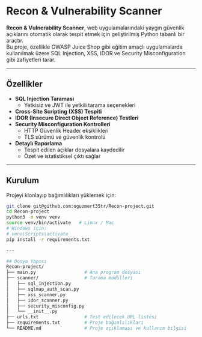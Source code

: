 # Recon & Vulnerability Scanner

**Recon & Vulnerability Scanner**, web uygulamalarındaki yaygın güvenlik açıklarını otomatik olarak tespit etmek için geliştirilmiş Python tabanlı bir araçtır.  
Bu proje, özellikle OWASP Juice Shop gibi eğitim amaçlı uygulamalarda kullanılmak üzere SQL Injection, XSS, IDOR ve Security Misconfiguration gibi zafiyetleri tarar.

---

## Özellikler

- **SQL Injection Taraması**  
  - Yetkisiz ve JWT ile yetkili tarama seçenekleri  
- **Cross-Site Scripting (XSS) Tespiti**  
- **IDOR (Insecure Direct Object Reference) Testleri**  
- **Security Misconfiguration Kontrolleri**  
  - HTTP Güvenlik Header eksiklikleri  
  - TLS sürümü ve güvenlik kontrolü  
- **Detaylı Raporlama**  
  - Tespit edilen açıklar dosyalara kaydedilir  
  - Özet ve istatistiksel çıktı sağlar  

---

## Kurulum

Projeyi klonlayıp bağımlılıkları yüklemek için:

```bash
git clone git@github.com:oguzmert35tr/Recon-project.git
cd Recon-project
python3 -m venv venv
source venv/bin/activate   # Linux / Mac
# Windows için:
# venv\Scripts\activate
pip install -r requirements.txt

---

## Dosya Yapısı
Recon-project/
├── main.py                  # Ana program dosyası
├── scanner/                 # Tarama modülleri
│   ├── sql_injection.py
│   ├── sqlmap_auth_scan.py
│   ├── xss_scanner.py
│   ├── idor_scanner.py
│   ├── security_misconfig.py
│   └── __init__.py
├── urls.txt                 # Test edilecek URL listesi
├── requirements.txt         # Proje bağımlılıkları
└── README.md                # Proje açıklaması ve kullanım bilgisi
